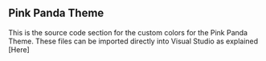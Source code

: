 
## Pink Panda Theme

This is the source code section for the custom colors for the Pink Panda Theme. These files can be imported directly into Visual Studio as explained [Here]

